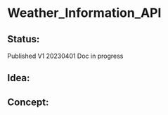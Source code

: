 # Weather_Information_API

## Status: 
Published V1 20230401 
Doc in progress

## Idea: 

## Concept:

